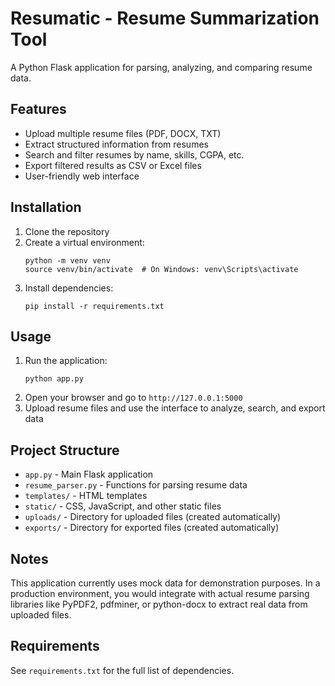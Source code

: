 
# Resumatic - Resume Summarization Tool

A Python Flask application for parsing, analyzing, and comparing resume data.

## Features

- Upload multiple resume files (PDF, DOCX, TXT)
- Extract structured information from resumes
- Search and filter resumes by name, skills, CGPA, etc.
- Export filtered results as CSV or Excel files
- User-friendly web interface

## Installation

1. Clone the repository
2. Create a virtual environment:
   ```
   python -m venv venv
   source venv/bin/activate  # On Windows: venv\Scripts\activate
   ```
3. Install dependencies:
   ```
   pip install -r requirements.txt
   ```

## Usage

1. Run the application:
   ```
   python app.py
   ```
2. Open your browser and go to `http://127.0.0.1:5000`
3. Upload resume files and use the interface to analyze, search, and export data

## Project Structure

- `app.py` - Main Flask application
- `resume_parser.py` - Functions for parsing resume data
- `templates/` - HTML templates
- `static/` - CSS, JavaScript, and other static files
- `uploads/` - Directory for uploaded files (created automatically)
- `exports/` - Directory for exported files (created automatically)

## Notes

This application currently uses mock data for demonstration purposes. In a production environment, you would integrate with actual resume parsing libraries like PyPDF2, pdfminer, or python-docx to extract real data from uploaded files.

## Requirements

See `requirements.txt` for the full list of dependencies.
